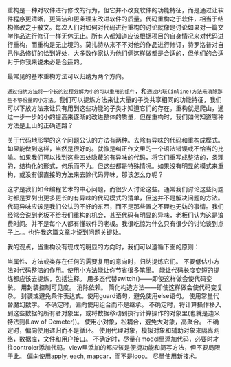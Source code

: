 重构是一种对软件进行修改的行为，但它并不改变软件的功能特征，而是通过让软件程序更清晰，更简洁和更条理来改进软件的质量。代码重构之于软件，相当于结构修改之于散文。每次人们对如何对代码进行重构的讨论就像是讨论如果对一篇文学作品进行修订一样无休无止。所有人都知道应该根据项目的自身情况来对代码进行重构，而重构是无止境的。莫扎特从来不不对他的作品进行修订，特罗洛普对自己作品修订的恰到好处，大多数作家认为他们俩这样做都是合适的，但他们的合适对于你我来说未必是合适的。

最常见的基本重构方法可以归纳为两个方向。

`通过归纳方法将一个长的过程分解为小的可以重用的组件`，和`通过内联(inline)方法来消除那些不够份量的小方法`。我们可以提炼方法来让大量的子类共享相同的功能特征，我们可以下放方法来让只有用到这些功能的子类才知道它们的存在。重构就是爬山，通过一步一步的小的提高来逐渐的改进整体的质量，但在重构时，我们如何知道哪种方法是上山的正确道路？

关于代码地形学的这个问题公认的方法有两种。去除有异味的代码和重构成模式。如果能做到这样，当然是很好的。就像是纠正作文里的一个语法错误或不恰当的比喻。如果我们可以找到这些四处隐藏的有异味的代码，将它们重写成整洁的，条理的，结构化的形式，何乐而不为。但这些都是特殊情况。如果没有明显的模式来重构，或没有很直接的方法来去除代码异味，那该怎么办呢？

这才是我们如今编程艺术的中心问题，而很少人讨论这些。通常我们讨论这些问题时都是罗列出更多更长的有异味的代码模式的清单，但这并不是解决问题的方法。代码异味应该是我们公认的不好的东西，而不是那些置之不理也无妨的事情。我们经常会说到老板不给我们重构的机会，甚至代码有明显的异味，老板们认为这是浪费时间。并不是每个人都有懂软件的老板。我很吃惊为什么只有很少的讨论谈到点子上。。也许我这篇文章才说到问题关键处。

我的观点，当重构没有现成的明显的方向时，我们可以遵循下面的原则：

当属性、方法或类存在任何的需要复用的意向时，归纳提炼它们。
不要低估小方法对代码整洁的作用。使用小方法能让你节省很多笔墨。
能让代码长度变短的提炼都应该去提炼，包括注释。
用多态代替switch()——即使这样做会使代码变长。
用封装控制可见度。
消除依赖。
简化构造方法——即使这样做会使代码变复杂。
封装或避免条件表达式。使用guard语句，避免使用else语句。
使用常量代替魔幻数字。
不确定时，偏向使用组合而不是继承。
不确定时，将计算操作移入到这些数据的所有者对象里，或将数据移动到执行计算操作的对象里(也就是迪米特法则(Law of Demeter))。
使用小对象，松耦合，避免大对象，高聚合。
不确定时，偏向使用递归而不是循环。
使用代理对象，模拟对象和辅助对象来隔离网络，数据库，文件和用户接口。
不确定时，尽量在model里添加代码，必要时才往controler添加代码。view里添加的都应该是便捷功能和简写方法，但不要局限于此。
偏向使用apply, each, mapcar，而不是loop。
尽量使用新技术。